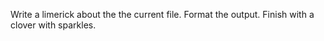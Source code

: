 Write a limerick about the the current file. Format the output. Finish with a clover with sparkles.
